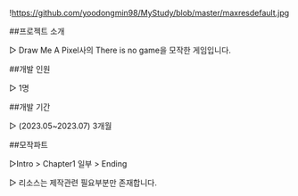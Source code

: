 !https://github.com/yoodongmin98/MyStudy/blob/master/maxresdefault.jpg

##프로젝트 소개

▷ Draw Me A Pixel사의 There is no game을 모작한 게임입니다.


##개발 인원

▷ 1명


##개발 기간 

▷ (2023.05~2023.07) 3개월


##모작파트

▷Intro > Chapter1 일부 > Ending


▷ 리소스는 제작관련 필요부분만 존재합니다.
